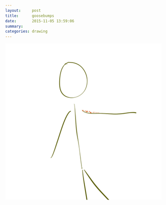 ```yaml
---
layout:     post
title:      goosebumps
date:       2015-11-05 13:59:06
summary:    
categories: drawing
---
```

![goosebumps](/images/_diary/goosebumps.png "Want some, Get some.")
